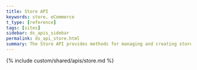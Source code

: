```yaml
---
title: Store API
keywords: store, eCommerce
t_type: [reference]
tags: [sites]
sidebar: ds_apis_sidebar
permalink: ds_api_store.html
summary: The Store API provides methods for managing and creating stores owned by a given user.
---
```

{% include custom/shared/apis/store.md %}